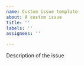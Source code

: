 ```yaml
---
name: Custom issue template
about: A custom issue
title: ''
labels: ''
assignees: ''

---
```


Description of the issue
